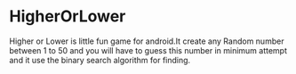 # HigherOrLower
Higher or Lower is little fun game for android.It create any Random number between 1 to 50 and you will have to guess this number in minimum attempt and it use the binary search algorithm for finding.
